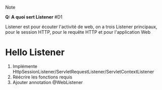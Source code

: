 
> [!note] 
> **Q: A quoi sert Listener** #D1 
> 
> Listener est pour écouter l'activité de web, on a trois Listener principaux, pour le session HTTP, pour le requête HTTP et pour l'application Web 

# Hello Listener

1. Implémente HttpSessionListener/ServletRequestListener/ServletContextListener
2. Réécrire les fonctions requis
3. Ajouter annotation @WebListener